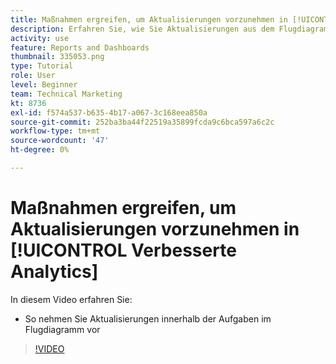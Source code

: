 ```yaml
---
title: Maßnahmen ergreifen, um Aktualisierungen vorzunehmen in [!UICONTROL Verbesserte Analytics]
description: Erfahren Sie, wie Sie Aktualisierungen aus dem Flugdiagramm "Aufgaben"in Workfront vornehmen können.
activity: use
feature: Reports and Dashboards
thumbnail: 335053.png
type: Tutorial
role: User
level: Beginner
team: Technical Marketing
kt: 8736
exl-id: f574a537-b635-4b17-a067-3c168eea850a
source-git-commit: 252ba3ba44f22519a35899fcda9c6bca597a6c2c
workflow-type: tm+mt
source-wordcount: '47'
ht-degree: 0%

---
```


# Maßnahmen ergreifen, um Aktualisierungen vorzunehmen in [!UICONTROL Verbesserte Analytics]

In diesem Video erfahren Sie:

* So nehmen Sie Aktualisierungen innerhalb der Aufgaben im Flugdiagramm vor

>[!VIDEO](https://video.tv.adobe.com/v/335053/?quality=12)
